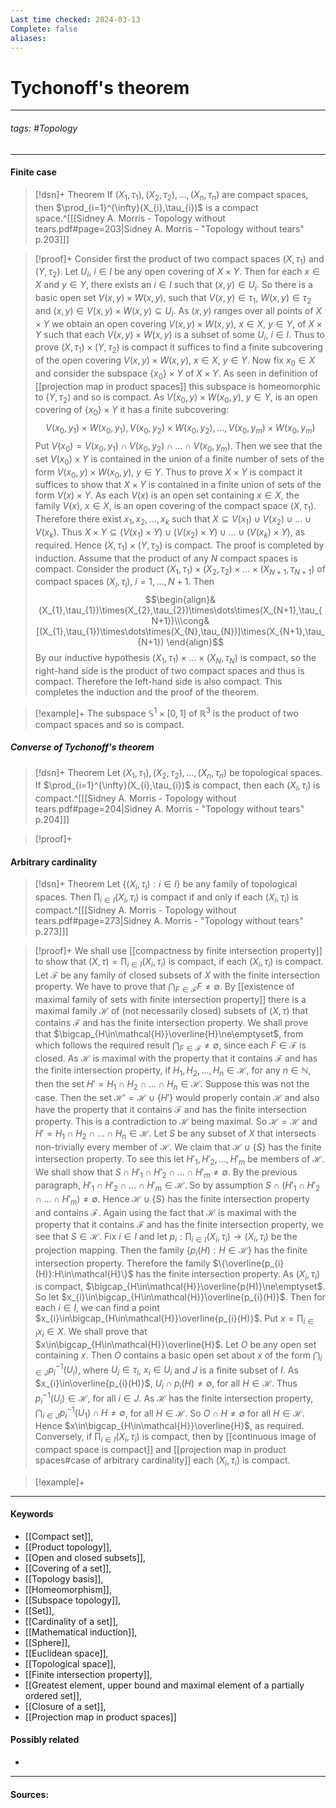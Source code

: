 ```yaml
---
Last time checked: 2024-03-13
Complete: false
aliases:
---
```

# Tychonoff's theorem
***
###### tags: #Topology 
***
#### Finite case
>[!dsn]+ Theorem
>If $(X_{1},\tau_{1}),(X_{2},\tau_{2}),\dots,(X_{n},\tau_{n})$ are compact spaces, then $\prod_{i=1}^{\infty}(X_{i},\tau_{i})$ is a compact space.^[[[Sidney A. Morris - Topology without tears.pdf#page=203|Sidney A. Morris - "Topology without tears" p.203]]]

>[!proof]+
>Consider first the product of two compact spaces $(X,\tau_{1})$ and $(Y,\tau_{2})$. Let $U_{i}$, $i\in I$ be any open covering of $X\times Y$. Then for each $x\in X$ and $y\in Y$, there exists an $i\in I$ such that $(x,y)\in U_{i}$. So there is a basic open set $V(x,y)\times W(x,y)$, such that $V(x,y)\in\tau_{1}$, $W(x,y)\in\tau_{2}$ and $(x,y)\in V(x,y)\times W(x,y)\subseteq U_{i}$.
>As $(x,y)$ ranges over all points of $X\times Y$ we obtain an open covering $V(x,y)\times W(x,y)$, $x\in X$, $y\in Y$, of $X\times Y$ such that each $V(x,y)\times W(x,y)$ is a subset of some $U_{i}$, $i\in I$. Thus to prove $(X,\tau_{1})\times(Y,\tau_{2})$ is compact it suffices to find a finite subcovering of the open covering $V(x,y)\times W(x,y)$, $x\in X$, $y\in Y$.
>Now fix $x_{0}\in X$ and consider the subspace $\{x_{0}\}\times Y$ of $X\times Y$. As seen in definition of [[projection map in product spaces]] this subspace is homeomorphic to $(Y,\tau_{2})$ and so is compact. As $V(x_{0},y)\times W(x_{0},y)$, $y\in Y$, is an open covering of $\{x_{0}\}\times Y$ it has a finite subcovering:
>$$V(x_{0},y_{1})\times W(x_{0},y_{1}),V(x_{0},y_{2})\times W(x_{0},y_{2}),\dots,V(x_{0},y_{m})\times W(x_{0},y_{m})$$
>Put $V(x_{0})=V(x_{0},y_{1})\cap V(x_{0},y_{2})\cap\dots\cap V(x_{0},y_{m})$. Then we see that the set $V(x_{0})\times Y$ is contained in the union of a finite number of sets of the form $V(x_{0},y)\times W(x_{0},y)$, $y\in Y$.
>Thus to prove $X\times Y$ is compact it suffices to show that $X\times Y$ is contained in a finite union of sets of the form $V(x)\times Y$. As each $V(x)$ is an open set containing $x\in X$, the family $V(x)$, $x\in X$, is an open covering of the compact space $(X,\tau_{1})$. Therefore there exist $x_{1},x_{2},\dots,x_{k}$ such that $X\subseteq V(x_{1})\cup V(x_{2})\cup\dots\cup V(x_{k})$. Thus  $X\times Y\subseteq(V(x_{1})\times Y)\cup(V(x_{2})\times Y)\cup\dots\cup(V(x_{k})\times Y)$, as required. Hence $(X,\tau_{1})\times(Y,\tau_{2})$ is compact.
>The proof is completed by induction. Assume that the product of any $N$ compact spaces is compact. Consider the product $(X_{1},\tau_{1})\times(X_{2},\tau_{2})\times\dots\times(X_{N+1},\tau_{N+1})$ of compact spaces $(X_{i},\tau_{i})$, $i=1,\dots,N+1$. Then
>$$\begin{align}&(X_{1},\tau_{1})\times(X_{2},\tau_{2})\times\dots\times(X_{N+1},\tau_{N+1})\\\cong&[(X_{1},\tau_{1})\times\dots\times(X_{N},\tau_{N})]\times(X_{N+1},\tau_{N+1}) \end{align}$$
>By our inductive hypothesis $(X_{1},\tau_{1})\times\dots\times(X_{N},\tau_{N})$ is compact, so the right-hand side is the product of two compact spaces and thus is compact. Therefore the left-hand side is also compact. This completes the induction and the proof of the theorem.

>[!example]+
>The subspace $\mathbb{S}^{1}\times[0,1]$ of $\mathbb{R}^{3}$ is the product of two compact spaces and so is compact.
>

##### Converse of Tychonoff's theorem
>[!dsn]+ Theorem
>Let $(X_{1},\tau_{1}),(X_{2},\tau_{2}),\dots,(X_{n},\tau_{n})$ be topological spaces. If $\prod_{i=1}^{\infty}(X_{i},\tau_{i})$ is compact, then each $(X_{i},\tau_{i})$ is compact.^[[[Sidney A. Morris - Topology without tears.pdf#page=204|Sidney A. Morris - "Topology without tears" p.204]]]

>[!proof]+
>

#### Arbitrary cardinality
>[!dsn]+ Theorem
>Let $\{(X_{i},\tau_{i}):i\in I\}$ be any family of topological spaces. Then $\prod_{i\in I}(X_{i},\tau_{i})$ is compact if and only if each $(X_{i},\tau_{i})$ is compact.^[[[Sidney A. Morris - Topology without tears.pdf#page=273|Sidney A. Morris - "Topology without tears" p.273]]]

>[!proof]+
>We shall use [[compactness by finite intersection property]] to show that $(X,\tau)=\prod_{i\in I}(X_{i},\tau_{i})$ is compact, if each $(X_{i},\tau_{i})$ is compact. Let $\mathcal{F}$ be any family of closed subsets of $X$ with the finite intersection property. We have to prove that $\bigcap_{F\in\mathcal{F}}F\ne\emptyset$.
>By [[existence of maximal family of sets with finite intersection property]] there is a maximal family $\mathcal{H}$ of (not necessarily closed) subsets of $(X,\tau)$ that contains $\mathcal{F}$ and has the finite intersection property. We shall prove that $\bigcap_{H\in\mathcal{H}}\overline{H}\ne\emptyset$, from which follows the required result $\bigcap_{F\in\mathcal{F}}\ne\emptyset$, since each $F\in\mathcal{F}$ is closed.
>As $\mathcal{H}$ is maximal with the property that it contains $\mathcal{F}$ and has the finite intersection property, if $H_{1},H_{2},\dots,H_{n}\in\mathcal{H}$, for any $n\in\mathbb{N}$, then the set $H'=H_{1}\cap H_{2}\cap\dots\cap H_{n}\in\mathcal{H}$. Suppose this was not the case. Then the set $\mathcal{H}'=\mathcal{H}\cup\{H'\}$ would properly contain $\mathcal{H}$ and also have the property that it contains $\mathcal{F}$ and has the finite intersection property. This is a contradiction to $\mathcal{H}$ being maximal. So $\mathcal{H}=\mathcal{H}$ and $H'=H_{1}\cap H_{2}\cap\dots\cap H_{n}\in\mathcal{H}$.
>Let $S$ be any subset of $X$ that intersects non-trivially every member of $\mathcal{H}$. We claim that $\mathcal{H}\cup\{S\}$ has the finite intersection property. To see this let $H'_{1},H'_{2},\dots,H'_{m}$ be members of $\mathcal{H}$. We shall show that $S\cap H'_{1}\cap H'_{2}\cap\dots\cap H'_{m}\ne\emptyset$. By the previous paragraph, $H'_{1}\cap H'_{2}\cap\dots\cap H'_{m}\in\mathcal{H}$. So by assumption $S\cap\left(H'_{1}\cap H'_{2}\cap\dots\cap H'_{m}\right)\ne\emptyset$. Hence $\mathcal{H}\cup\{S\}$ has the finite intersection property and contains $\mathcal{F}$. Again using the fact that $\mathcal{H}$ is maximal with the property that it contains $\mathcal{F}$ and has the finite intersection property, we see that $S\in\mathcal{H}$.
>Fix $i\in I$ and let $p_{i}:\prod_{i\in I}(X_{i},\tau_{i})\to(X_{i},\tau_{i})$ be the projection mapping. Then the family $\{p_{i}(H):H\in\mathcal{H} \}$ has the finite intersection property. Therefore the family $\{\overline{p_{i}(H)}:H\in\mathcal{H}\}$ has the finite intersection property. As $(X_{i},\tau_{i})$ is compact, $\bigcap_{H\in\mathcal{H}}\overline{p(H)}\ne\emptyset$. So let $x_{i}\in\bigcap_{H\in\mathcal{H}}\overline{p_{i}(H)}$. Then for each $i\in I$, we can find a point $x_{i}\in\bigcap_{H\in\mathcal{H}}\overline{p_{i}(H)}$. Put $x=\prod_{i\in I}x_{i}\in X$.
>We shall prove that $x\in\bigcap_{H\in\mathcal{H}}\overline{H}$. Let $O$ be any open set containing $x$. Then $O$ contains a basic open set about $x$ of the form $\bigcap_{i\in J}p^{-1}_{i}(U_{i})$, where $U_{i}\in\tau_{i}$, $x_{i}\in U_{i}$ and $J$ is a finite subset of $I$. As $x_{i}\in\overline{p_{i}(H)}$, $U_{i}\cap p_{i}(H)\ne\emptyset$, for all $H\in\mathcal{H}$. Thus $p_{i}^{-1}(U_{i})\in\mathcal{H}$, for all $i\in J$. As $\mathcal{H}$ has the finite intersection property, $\bigcap_{i\in J}p_{i}^{-1}(U_{1})\cap H\ne\emptyset$, for all $H\in\mathcal{H}$. So $O\cap H\ne\emptyset$ for all $H\in\mathcal{H}$. Hence $x\in\bigcap_{H\in\mathcal{H}}\overline{H}$, as required.
>Conversely, if $\prod_{i\in I}(X_{i},\tau_{i})$ is compact, then by [[continuous image of compact space is compact]] and [[projection map in product spaces#case of arbitrary cardinality]] each $(X_{i},\tau_{i})$ is compact.

>[!example]+ 
>
***
#### Keywords
- [[Compact set]],
- [[Product topology]],
- [[Open and closed subsets]],
- [[Covering of a set]],
- [[Topology basis]],
- [[Homeomorphism]],
- [[Subspace topology]],
- [[Set]],
- [[Cardinality of a set]],
- [[Mathematical induction]],
- [[Sphere]],
- [[Euclidean space]],
- [[Topological space]],
- [[Finite intersection property]],
- [[Greatest element, upper bound and maximal element of a partially ordered set]],
- [[Closure of a set]],
- [[Projection map in product spaces]]
#### Possibly related
- 
***
#### Sources: